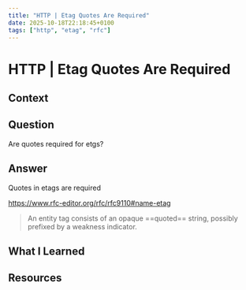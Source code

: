 ```yaml
---
title: "HTTP | Etag Quotes Are Required"
date: 2025-10-18T22:18:45+0100
tags: ["http", "etag", "rfc"]
---
```


# HTTP | Etag Quotes Are Required

## Context

## Question

Are quotes required for etgs?

## Answer

Quotes in etags are required

https://www.rfc-editor.org/rfc/rfc9110#name-etag
> An entity tag consists of an opaque ==quoted== string, possibly prefixed by a weakness indicator.

## What I Learned

## Resources

